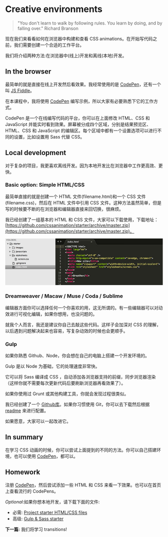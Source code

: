 # Creative environments

> "You don't learn to walk by following rules. You learn by doing, and by falling over."
> Richard Branson

现在我们来看看如何在浏览器中构建和查看 CSS animations。在开始写代码之前，我们需要创建一个合适的工作平台。

我们将介绍两种方法:在浏览器中(线上)开发和离线(本地)开发。

## In the browser

最简单的就是直接在线上开发然后看效果。我经常使用的是 [CodePen](Codepen.io)，还有一个叫 [JS Fiddle](http://jsfiddle.net/)。

在本课程中，我将使用 [CodePen](http://codepen.io) 编写示例，所以大家有必要熟悉下它的工作方式。

CodePen 是一个在线编写代码的平台，你可以在上面修改 HTML、CSS 和 JavaScript 并能实时看到效果。屏幕被分成四个区域，分别是结果预览区、HTML、CSS 和 JavaScript 的编辑区。每个区域中都有一个设置选项可以进行不同的设置，比如设置用 Sass 代替 CSS。

## Local development

对于复杂的项目，我更喜欢离线开发。因为本地开发比在浏览器中工作更高效、更快。

### Basic option: Simple HTML/CSS

最简单直接的就是创建一个 HTML 文件(filename.html)和一个 CSS 文件(filename.css)，然后在 HTML 文件中引用 CSS 文件。这种方法虽然简单，但是写的时候要不断的在浏览器和编辑器直接来回切换，很麻烦。

我已经创建了一组基本的 HTML 和 CSS 文件，大家可以下载使用，下载地址：[https://github.com/cssanimation/starter/archive/master.zip](https://github.com/cssanimation/starter/archive/master.zip)。

![Starting files](../../images/files.jpg)

### Dreamweaver / Macaw / Muse / Coda / Sublime

编辑器方面你可以选择任何一个你喜欢的用，这无所谓的。有一些编辑器可以对动效进行可视化编辑，如果你想用，也没问题的。

就我个人而言，我还是建议你自己去敲这些代码。这样子会加深对 CSS 的理解，以后遇到问题解决起来也容易，写复杂动效的时候也会更顺手。

### Gulp

如果你熟悉 Github、Node，你会想在自己的电脑上搭建一个开发环境的。

Gulp 是以 Node 为基础，它的处理速度非常快。

它可以将 Sass 编译成 CSS ，自动添加各浏览器支持的前缀，同步浏览器渲染（这样你就不需要每次更新代码后要刷新浏览器再看效果了）。

如果你使用过 Grunt 或其他构建工具，你就会发现过程很类似。

我已经创建了一个 [Github库](https://github.com/cssanimation/gulp-sass-starter)。如果你习惯使用 Git，你可以去下载然后根据 [readme](https://github.com/cssanimation/gulp-sass-starter/blob/master/README.md) 来进行配置。

如果愿意，大家可以一起改进它。

## In summary

在学习 CSS 动画的时候，你可以尝试上面提到的不同的方法。你可以自己搭建环境，也可以使用 [CodePen](http://codepen.io)，都可以。

## Homework

注册 [CodePen](http://codepen.io)，然后尝试添加一些 HTML 和 CSS 来看一下效果。也可以在首页上查看流行的 CodePens。

_Optional_:如果你想本地开发，请下载下面的文件:

* 必需: [Project starter HTML/CSS files](https://github.com/cssanimation/starter/archive/master.zip)
* 高级: [Gulp & Sass starter](https://github.com/cssanimation/gulp-sass-starter)

**下一篇:** 我们将学习 transitions!